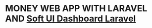 # MONEY WEB APP WITH LARAVEL AND [Soft UI Dashboard Laravel](https://soft-ui-dashboard-laravel.creative-tim.com/login)

